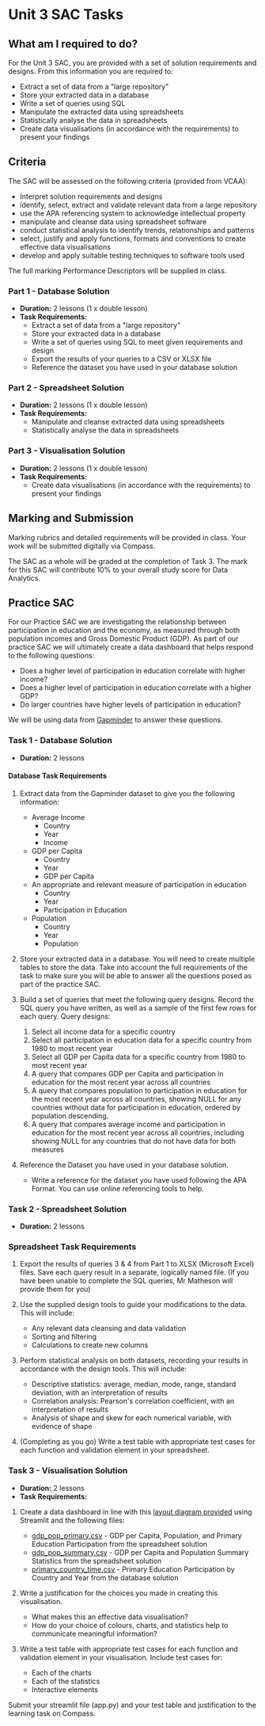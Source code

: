 # Unit 3 SAC Tasks

## What am I required to do?

For the Unit 3 SAC, you are provided with a set of solution requirements and designs. From this information you are required to:

- Extract a set of data from a "large repository"
- Store your extracted data in a database
- Write a set of queries using SQL
- Manipulate the extracted data using spreadsheets
- Statistically analyse the data in spreadsheets
- Create data visualisations (in accordance with the requirements) to present your findings

## Criteria

The SAC will be assessed on the following criteria (provided from VCAA):

- Interpret solution requirements and designs
- identify, select, extract and validate relevant data from a large repository
- use the APA referencing system to acknowledge intellectual property
- manipulate and cleanse data using spreadsheet software
- conduct statistical analysis to identify trends, relationships and patterns
- select, justify and apply functions, formats and conventions to create effective data visualisations
- develop and apply suitable testing techniques to software tools used

The full marking Performance Descriptors will be supplied in class.

### Part 1 - Database Solution

- **Duration:** 2 lessons (1 x double lesson)
- **Task Requirements:**
  - Extract a set of data from a "large repository"
  - Store your extracted data in a database
  - Write a set of queries using SQL to meet given requirements and design
  - Export the results of your queries to a CSV or XLSX file
  - Reference the dataset you have used in your database solution

### Part 2 - Spreadsheet Solution

- **Duration:** 2 lessons (1 x double lesson)
- **Task Requirements:**
  - Manipulate and cleanse extracted data using spreadsheets
  - Statistically analyse the data in spreadsheets

### Part 3 - Visualisation Solution

- **Duration:** 2 lessons (1 x double lesson)
- **Task Requirements:**
  - Create data visualisations (in accordance with the requirements) to present your findings

## Marking and Submission

Marking rubrics and detailed requirements will be provided in class. Your work will be submitted digitally via Compass.

The SAC as a whole will be graded at the completion of Task 3. The mark for this SAC will contribute 10% to your overall study score for Data Analytics.

## Practice SAC

For our Practice SAC we are investigating the relationship between participation in education and the economy, as measured through both population incomes and Gross Domestic Product (GDP). As part of our practice SAC we will ultimately create a data dashboard that helps respond to the following questions:

- Does a higher level of participation in education correlate with higher income?
- Does a higher level of participation in education correlate with a higher GDP?
- Do larger countries have higher levels of participation in education?

We will be using data from [Gapminder](https://www.gapminder.org/data/) to answer these questions.

### Task 1 - Database Solution

- **Duration:** 2 lessons

#### Database Task Requirements

1. Extract data from the Gapminder dataset to give you the following information:
   - Average Income
      - Country
      - Year
      - Income
   - GDP per Capita
      - Country
      - Year
      - GDP per Capita
   - An appropriate and relevant measure of participation in education
      - Country
      - Year
      - Participation in Education
   - Population
      - Country
      - Year
      - Population

2. Store your extracted data in a database. You will need to create multiple tables to store the data. Take into account the full requirements of the task to make sure you will be able to answer all the questions posed as part of the practice SAC.

3. Build a set of queries that meet the following query designs. Record the SQL query you have written, as well as a sample of the first few rows for each query. Query designs:
    1. Select all income data for a specific country
    2. Select all participation in education data for a specific country from 1980 to most recent year
    3. Select all GDP per Capita data for a specific country from 1980 to most recent year
    4. A query that compares GDP per Capita and participation in education for the most recent year across all countries
    5. A query that compares population to participation in education for the most recent year across all countries, showing NULL for any countries without data for participation in education, ordered by population descending.
    6. A query that compares average income and participation in education for the most recent year across all countries, including showing NULL for any countries that do not have data for both measures

4. Reference the Dataset you have used in your database solution.
    - Write a reference for the dataset you have used following the APA Format. You can use online referencing tools to help.

### Task 2 - Spreadsheet Solution

- **Duration:** 2 lessons

### Spreadsheet Task Requirements

1. Export the results of queries 3 & 4 from Part 1 to XLSX (Microsoft Excel) files. Save each query result in a separate, logically named file.
(If you have been unable to complete the SQL queries, Mr Matheson will provide them for you)

2. Use the supplied design tools to guide your modifications to the data. This will include:
   - Any relevant data cleansing and data validation
   - Sorting and filtering
   - Calculations to create new columns

3. Perform statistical analysis on both datasets, recording your results in accordance with the design tools. This will include:
   - Descriptive statistics: average, median, mode, range, standard deviation, with an interpretation of results
   - Correlation analysis: Pearson's correlation coefficient, with an interpretation of results
   - Analysis of shape and skew for each numerical variable, with evidence of shape

4. (Completing as you go) Write a test table with appropriate test cases for each function and validation element in your spreadsheet.

### Task 3 - Visualisation Solution

- **Duration:** 2 lessons
- **Task Requirements:**

1. Create a data dashboard in line with this [layout diagram provided](/assets/files/layout_diagram_visualisation.pdf) using Streamlit and the following files:
   - [gdp_pop_primary.csv](/assets/files/gdp_pop_primary.csv) - GDP per Capita, Population, and Primary Education Participation from the spreadsheet solution
   - [gdp_pop_summary.csv](/assets/files/gdp_pop_summary.csv) - GDP per Capita and Population Summary Statistics from the spreadsheet solution
   - [primary_country_time.csv](/assets/files/primary_country_time.csv) - Primary Education Participation by Country and Year from the database solution

2. Write a justification for the choices you made in creating this visualisation.
   - What makes this an effective data visualisation?
   - How do your choice of colours, charts, and statistics help to communicate meaningful information?

3. Write a test table with appropriate test cases for each function and validation element in your visualisation. Include test cases for:
   - Each of the charts
   - Each of the statistics
   - Interactive elements

Submit your streamlit file (app.py) and your test table and justification to the learning task on Compass.

